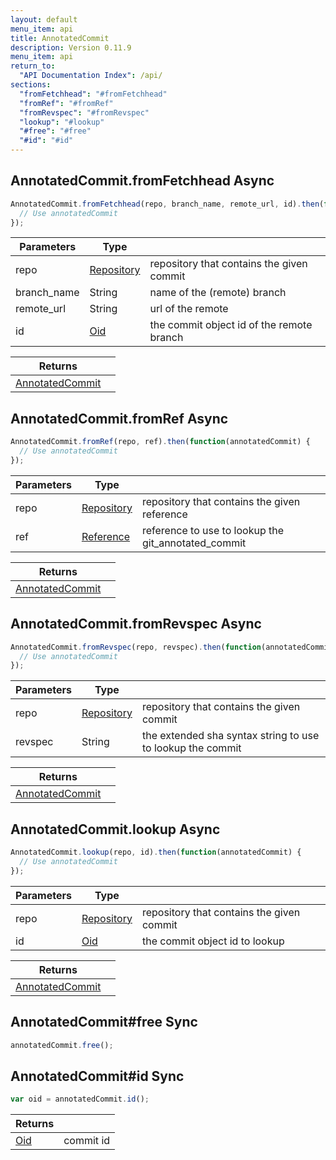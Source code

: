 ```yaml
---
layout: default
menu_item: api
title: AnnotatedCommit
description: Version 0.11.9
menu_item: api
return_to:
  "API Documentation Index": /api/
sections:
  "fromFetchhead": "#fromFetchhead"
  "fromRef": "#fromRef"
  "fromRevspec": "#fromRevspec"
  "lookup": "#lookup"
  "#free": "#free"
  "#id": "#id"
---
```


## <a name="fromFetchhead"></a><span>AnnotatedCommit.</span>fromFetchhead <span class="tags"><span class="async">Async</span></span>

```js
AnnotatedCommit.fromFetchhead(repo, branch_name, remote_url, id).then(function(annotatedCommit) {
  // Use annotatedCommit
});
```

| Parameters | Type |   |
| --- | --- | --- |
| repo | [Repository](/api/repository/) | repository that contains the given commit |
| branch_name | String | name of the (remote) branch |
| remote_url | String | url of the remote |
| id | [Oid](/api/oid/) | the commit object id of the remote branch |

| Returns |  |
| --- | --- |
| [AnnotatedCommit](/api/annotated_commit/) |  |

## <a name="fromRef"></a><span>AnnotatedCommit.</span>fromRef <span class="tags"><span class="async">Async</span></span>

```js
AnnotatedCommit.fromRef(repo, ref).then(function(annotatedCommit) {
  // Use annotatedCommit
});
```

| Parameters | Type |   |
| --- | --- | --- |
| repo | [Repository](/api/repository/) | repository that contains the given reference |
| ref | [Reference](/api/reference/) | reference to use to lookup the git_annotated_commit |

| Returns |  |
| --- | --- |
| [AnnotatedCommit](/api/annotated_commit/) |  |

## <a name="fromRevspec"></a><span>AnnotatedCommit.</span>fromRevspec <span class="tags"><span class="async">Async</span></span>

```js
AnnotatedCommit.fromRevspec(repo, revspec).then(function(annotatedCommit) {
  // Use annotatedCommit
});
```

| Parameters | Type |   |
| --- | --- | --- |
| repo | [Repository](/api/repository/) | repository that contains the given commit |
| revspec | String | the extended sha syntax string to use to lookup the commit |

| Returns |  |
| --- | --- |
| [AnnotatedCommit](/api/annotated_commit/) |  |

## <a name="lookup"></a><span>AnnotatedCommit.</span>lookup <span class="tags"><span class="async">Async</span></span>

```js
AnnotatedCommit.lookup(repo, id).then(function(annotatedCommit) {
  // Use annotatedCommit
});
```

| Parameters | Type |   |
| --- | --- | --- |
| repo | [Repository](/api/repository/) | repository that contains the given commit |
| id | [Oid](/api/oid/) | the commit object id to lookup |

| Returns |  |
| --- | --- |
| [AnnotatedCommit](/api/annotated_commit/) |  |

## <a name="free"></a><span>AnnotatedCommit#</span>free <span class="tags"><span class="sync">Sync</span></span>

```js
annotatedCommit.free();
```

## <a name="id"></a><span>AnnotatedCommit#</span>id <span class="tags"><span class="sync">Sync</span></span>

```js
var oid = annotatedCommit.id();
```

| Returns |  |
| --- | --- |
| [Oid](/api/oid/) |  commit id |

